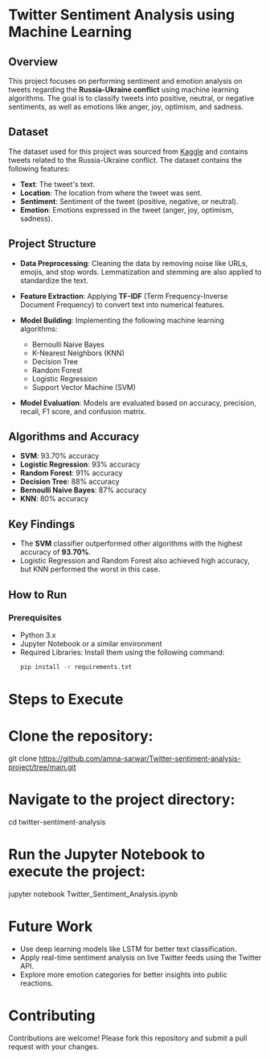 # Twitter Sentiment Analysis using Machine Learning

## Overview
This project focuses on performing sentiment and emotion analysis on tweets regarding the **Russia-Ukraine conflict** using machine learning algorithms. The goal is to classify tweets into positive, neutral, or negative sentiments, as well as emotions like anger, joy, optimism, and sadness.

## Dataset
The dataset used for this project was sourced from [Kaggle](https://www.kaggle.com/datasets/bwandowando/ukraine-russian-crisis-twitter-dataset-1-2-m-rows) and contains tweets related to the Russia-Ukraine conflict. The dataset contains the following features:
- **Text**: The tweet's text.
- **Location**: The location from where the tweet was sent.
- **Sentiment**: Sentiment of the tweet (positive, negative, or neutral).
- **Emotion**: Emotions expressed in the tweet (anger, joy, optimism, sadness).

## Project Structure
- **Data Preprocessing**: Cleaning the data by removing noise like URLs, emojis, and stop words. Lemmatization and stemming are also applied to standardize the text.
- **Feature Extraction**: Applying **TF-IDF** (Term Frequency-Inverse Document Frequency) to convert text into numerical features.
- **Model Building**: Implementing the following machine learning algorithms:
  - Bernoulli Naive Bayes
  - K-Nearest Neighbors (KNN)
  - Decision Tree
  - Random Forest
  - Logistic Regression
  - Support Vector Machine (SVM)

- **Model Evaluation**: Models are evaluated based on accuracy, precision, recall, F1 score, and confusion matrix.

## Algorithms and Accuracy
- **SVM**: 93.70% accuracy
- **Logistic Regression**: 93% accuracy
- **Random Forest**: 91% accuracy
- **Decision Tree**: 88% accuracy
- **Bernoulli Naive Bayes**: 87% accuracy
- **KNN**: 80% accuracy

## Key Findings
- The **SVM** classifier outperformed other algorithms with the highest accuracy of **93.70%**.
- Logistic Regression and Random Forest also achieved high accuracy, but KNN performed the worst in this case.

## How to Run

### Prerequisites
- Python 3.x
- Jupyter Notebook or a similar environment
- Required Libraries: Install them using the following command:
  ```bash
  pip install -r requirements.txt


# Steps to Execute
# Clone the repository:

git clone https://github.com/amna-sarwar/Twitter-sentiment-analysis-project/tree/main.git
# Navigate to the project directory:

cd twitter-sentiment-analysis
# Run the Jupyter Notebook to execute the project:

jupyter notebook Twitter_Sentiment_Analysis.ipynb
# Future Work
- Use deep learning models like LSTM for better text classification.
- Apply real-time sentiment analysis on live Twitter feeds using the Twitter API.
- Explore more emotion categories for better insights into public reactions.
# Contributing
Contributions are welcome! Please fork this repository and submit a pull request with your changes.
